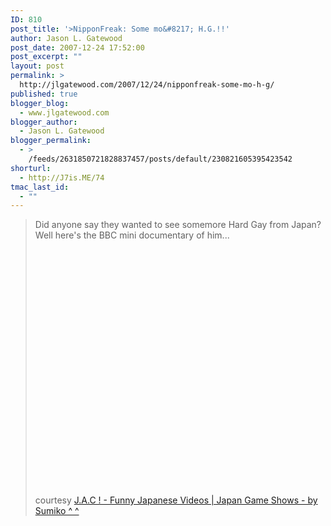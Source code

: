 ```yaml
---
ID: 810
post_title: '>NipponFreak: Some mo&#8217; H.G.!!'
author: Jason L. Gatewood
post_date: 2007-12-24 17:52:00
post_excerpt: ""
layout: post
permalink: >
  http://jlgatewood.com/2007/12/24/nipponfreak-some-mo-h-g/
published: true
blogger_blog:
  - www.jlgatewood.com
blogger_author:
  - Jason L. Gatewood
blogger_permalink:
  - >
    /feeds/2631850721828837457/posts/default/230821605395423542
shorturl:
  - http://J7is.ME/74
tmac_last_id:
  - ""
---
```

>Did anyone say they wanted to see somemore Hard Gay from Japan?  Well here's the BBC mini documentary of him...<br /><br /><object height="373" width="425"><param name="movie" value="http://www.youtube.com/v/X2qErQbPf9s&rel=1&border=1"></param><param name="wmode" value="transparent"><embed src="http://www.youtube.com/v/X2qErQbPf9s&rel=1&border=1" type="application/x-shockwave-flash" wmode="transparent" height="373" width="425"></embed></param></object><br /><br />courtesy <a href="http://www.thejapanesearecrazy.com/index.php?option=com_content&task=view&id=603&Itemid=27">J.A.C ! - Funny Japanese Videos | Japan Game Shows - by Sumiko ^ ^ </a>